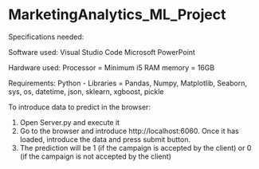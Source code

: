 # MarketingAnalytics_ML_Project

Specifications needed:

Software used:
Visual Studio Code
Microsoft PowerPoint

Hardware used:
Processor = Minimum i5
RAM memory = 16GB

Requirements:
Python - Libraries = Pandas, Numpy, Matplotlib, Seaborn, sys, os, datetime, json, sklearn, xgboost, pickle

To introduce data to predict in the browser:

1. Open Server.py and execute it
2. Go to the browser and introduce http://localhost:6060.  Once it has loaded, introduce the data and press submit button.
3. The prediction will be 1 (if the campaign is accepted by the client) or 0 (if the campaign is not accepted by the client) 
